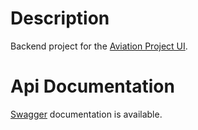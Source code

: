 # Description
Backend project for the [Aviation Project UI](https://github.com/serdarfirlayis/aviation-project-ui).

# Api Documentation
[Swagger](http://localhost:8080/swagger-ui/index.html) documentation is available.